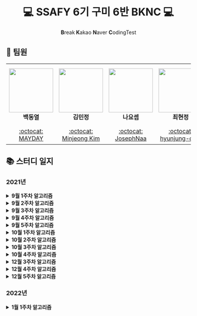 <h1 align="center">💻 SSAFY 6기 구미 6반  BKNC 💻</h1>
<p align="center"><b>B</b>reak<b> K</b>akao <b>N</b>aver <b>C</b>odingTest</p>

## 👋 팀원

<table>
    <tr height="170px">
        <td align="center" width="170px">
            <a href="https://github.com/micro155"><img height="120px" width="120px" src="https://avatars.githubusercontent.com/u/69238456?v=4"/></a>
            <br />
            <strong>백동열</strong>
        </td>
        <td align="center" width="170px">
            <a href="https://github.com/Tenykim1109"><img height="120px" width="120px" src="https://avatars.githubusercontent.com/u/48265915?v=4"/></a>
            <br />
            <strong>김민정</strong>
        </td>
        <td align="center" width="170px">
            <a href="https://github.com/JosephNaa"><img height="120px" width="120px" src="https://avatars.githubusercontent.com/u/17241871?v=4"/></a>
            <br />
            <strong>나요셉</strong>
        </td>
        <td align="center" width="170px">
            <a href="https://github.com/hyunjung-choi"><img height="120px" width="120px" src="https://avatars.githubusercontent.com/u/69616347?v=4"/></a>
            <br />
            <strong>최현정</strong>
        </td>
    </tr>
    <tr height="50px">
        <td align="center">
            <a href="https://github.com/micro155">:octocat: MAYDAY</a>
            <br />
        </td>
        <td align="center">
            <a href="https://github.com/Tenykim1109">:octocat: Minjeong Kim</a>
            <br />
        <td align="center">
            <a href="https://github.com/JosephNaa">:octocat: JosephNaa</a>
            <br />
        </td>
        <td align="center">
            <a href="https://github.com/hyunjung-choi">:octocat: hyunjung-choi</a>
            <br />
        </td>
    </tr>
</table>

## 📚 스터디 일지

### 2021년

<details markdown="1">
<summary><strong>9월 1주차 알고리즘</strong></summary>
<br/>

|날짜|문제 번호|문제 이름|
|:---:|:---:|:---:|
|8월 30일(월)|<a href="https://www.acmicpc.net/problem/7569" target="_blank">BOJ 7569</a>|<a href="https://www.acmicpc.net/problem/7569" target="_blank">토마토</a>|    
|8월 31일(화)|<a href="https://swexpertacademy.com/main/code/problem/problemDetail.do?contestProbId=AV15OZ4qAPICFAYD&categoryId=AV15OZ4qAPICFAYD&categoryType=CODE" target="_blank">SWEA 1247</a>|<a href="https://swexpertacademy.com/main/code/problem/problemDetail.do?contestProbId=AV15OZ4qAPICFAYD&categoryId=AV15OZ4qAPICFAYD&categoryType=CODE" target="_blank">최적경로</a>|
|9월 1일(수)|<a href="https://swexpertacademy.com/main/code/problem/problemDetail.do?contestProbId=AV15PTkqAPYCFAYD&categoryId=AV15PTkqAPYCFAYD&categoryType=CODE" target="_blank">SWEA 1248</a>|<a href="https://swexpertacademy.com/main/code/problem/problemDetail.do?contestProbId=AV15PTkqAPYCFAYD&categoryId=AV15PTkqAPYCFAYD&categoryType=CODE" target="_blank">공통 조상</a>| 
|9월 1일(수)|<a href="https://swexpertacademy.com/main/code/problem/problemDetail.do?contestProbId=AV15QRX6APsCFAYD" target="_blank">SWEA 1249</a>|<a href="https://swexpertacademy.com/main/code/problem/problemDetail.do?contestProbId=AV15QRX6APsCFAYD" target="_blank">보급로</a>|   
|9월 2일(수)|<a href="https://swexpertacademy.com/main/code/problem/problemDetail.do?contestProbId=AV15StKqAQkCFAYD" target="_blank">SWEA 1251</a>|<a href="https://swexpertacademy.com/main/code/problem/problemDetail.do?contestProbId=AV15StKqAQkCFAYD" target="_blank">하나로</a>|    
|9월 2일(목)|<a href="https://swexpertacademy.com/main/code/problem/problemDetail.do?contestProbId=AV14jJh6ACYCFAYD" target="_blank">SWEA 1221</a>|<a href="https://swexpertacademy.com/main/code/problem/problemDetail.do?contestProbId=AV14jJh6ACYCFAYD" target="_blank">GNS</a>|
|9월 2일(목)|<a href="https://swexpertacademy.com/main/code/problem/problemDetail.do?contestProbId=AV18KWf6ItECFAZN" target="_blank">SWEA 1257</a>|<a href="https://swexpertacademy.com/main/code/problem/problemDetail.do?contestProbId=AV18KWf6ItECFAZN" target="_blank">K번째 문자열</a>|
|9월 3일(금)|<a href="https://swexpertacademy.com/main/code/problem/problemDetail.do?contestProbId=AV18LoAqItcCFAZN" target="_blank">SWEA 1258</a>|<a href="https://swexpertacademy.com/main/code/problem/problemDetail.do?contestProbId=AV18LoAqItcCFAZN" target="_blank">행렬찾기</a>|
|9월 3일(금)|<a href="https://swexpertacademy.com/main/code/problem/problemDetail.do?contestProbId=AV18NaZqIt8CFAZN" target="_blank">SWEA 1259</a>|<a href="https://swexpertacademy.com/main/code/problem/problemDetail.do?contestProbId=AV18NaZqIt8CFAZN" target="_blank">금속막대</a>|
|9월 3일(금)|<a href="https://swexpertacademy.com/main/code/problem/problemDetail.do?contestProbId=AV18OR16IuUCFAZN" target="_blank">SWEA 1260</a>|<a href="https://swexpertacademy.com/main/code/problem/problemDetail.do?contestProbId=AV18OR16IuUCFAZN" target="_blank">화학물질2</a>|

</details>

<details markdown="1">
<summary><strong>9월 2주차 알고리즘</strong></summary>
<br/>

|날짜|문제 번호|문제 이름|
|:---:|:---:|:---:|
|9월 6일(월)|<a href="https://swexpertacademy.com/main/code/problem/problemDetail.do?contestProbId=AWIeRZV6kBUDFAVH" target="_blank">SWEA 4008</a>|<a href="https://swexpertacademy.com/main/code/problem/problemDetail.do?contestProbId=AWIeRZV6kBUDFAVH" target="_blank">숫자 만들기</a>|    
|9월 6일(월)|<a href="https://swexpertacademy.com/main/code/problem/problemDetail.do?contestProbId=AV5PpFQaAQMDFAUq" target="_blank">SWEA 1952</a>|<a href="https://swexpertacademy.com/main/code/problem/problemDetail.do?contestProbId=AV5PpFQaAQMDFAUq" target="_blank">수영장</a>|
|9월 7일(화)|<a href="https://swexpertacademy.com/main/code/problem/problemDetail.do?contestProbId=AWIeUtVakTMDFAVH" target="_blank">SWEA 4012</a>|<a href="https://swexpertacademy.com/main/code/problem/problemDetail.do?contestProbId=AWIeUtVakTMDFAVH" target="_blank">요리사</a>|    
|9월 7일(화)|<a href="https://swexpertacademy.com/main/code/problem/problemDetail.do?contestProbId=AV5V4A46AdIDFAWu" target="_blank">SWEA 2115</a>|<a href="https://swexpertacademy.com/main/code/problem/problemDetail.do?contestProbId=AV5V4A46AdIDFAWu" target="_blank">벌꿀채취</a>|
|9월 8일(수)|<a href="https://swexpertacademy.com/main/code/problem/problemDetail.do?contestProbId=AWngfZVa9XwDFAQU" target="_blank">SWEA 7465</a>|<a href="https://swexpertacademy.com/main/code/problem/problemDetail.do?contestProbId=AWngfZVa9XwDFAQU" target="_blank">창용 마을 무리의 개수</a>|    
|9월 8일(수)|<a href="https://swexpertacademy.com/main/code/problem/problemDetail.do?contestProbId=AV5PpLlKAQ4DFAUq" target="_blank">SWEA 1953</a>|<a href="https://swexpertacademy.com/main/code/problem/problemDetail.do?contestProbId=AV5PpLlKAQ4DFAUq" target="_blank">탈주범 검거</a>|
|9월 9일(목)|<a href="https://swexpertacademy.com/main/code/problem/problemDetail.do?contestProbId=AV4suNtaXFEDFAUf" target="_blank">SWEA 1767</a>|<a href="https://swexpertacademy.com/main/code/problem/problemDetail.do?contestProbId=AV4suNtaXFEDFAUf" target="_blank">프로세서 연결하기</a>|    
|9월 9일(목)|<a href="https://swexpertacademy.com/main/code/problem/problemDetail.do?contestProbId=AV5V61LqAf8DFAWu" target="_blank">SWEA 2117</a>|<a href="https://swexpertacademy.com/main/code/problem/problemDetail.do?contestProbId=AV5V61LqAf8DFAWu" target="_blank">홈 방범 서비스</a>|

</details>

<details markdown="1">
<summary><strong>9월 3주차 알고리즘</strong></summary>
<br/>

|날짜|문제 번호|문제 이름|
|:---:|:---:|:---:|
|9월 13일(월)|<a href="https://www.acmicpc.net/problem/1780" target="_blank">BOJ 1780</a>|<a href="https://www.acmicpc.net/problem/1780" target="_blank">종이의 개수</a>|    
|9월 14일(화)|<a href="https://www.acmicpc.net/problem/2447" target="_blank">BOJ 2447</a>|<a href="https://www.acmicpc.net/problem/2447" target="_blank">별 찍기 - 10</a>| 
|9월 15일(수)|<a href="https://www.acmicpc.net/problem/1992" target="_blank">BOJ 1992</a>|<a href="https://www.acmicpc.net/problem/1992" target="_blank">쿼드트리</a>|
|9월 16일(목)|<a href="https://www.acmicpc.net/problem/18222" target="_blank">BOJ 18222</a>|<a href="https://www.acmicpc.net/problem/18222" target="_blank">투에-모스 문자열</a>|
|9월 17일(금)|<a href="https://www.acmicpc.net/problem/2740" target="_blank">BOJ 2740</a>|<a href="https://www.acmicpc.net/problem/2740" target="_blank">행렬 곱셈</a>|
</details>

<details markdown="1">
<summary><strong>9월 4주차 알고리즘</strong></summary>
<br/>

|날짜|문제 번호|문제 이름|
|:---:|:---:|:---:|
|9월 23일(목)|<a href="https://www.acmicpc.net/problem/11049" target="_blank">BOJ 11049</a>|<a href="https://www.acmicpc.net/problem/11049" target="_blank">행렬 곱셈 순서</a>|
|9월 24일(금)|<a href="https://www.acmicpc.net/problem/1463" target="_blank">BOJ 1463</a>|<a href="https://www.acmicpc.net/problem/1463" target="_blank">1로 만들기</a>|
</details>

<details markdown="1">
<summary><strong>9월 5주차 알고리즘</strong></summary>
<br/>

|날짜|문제 번호|문제 이름|
|:---:|:---:|:---:|
|9월 27일(월)|<a href="https://www.acmicpc.net/problem/2110" target="_blank">BOJ 2110</a>|<a href="https://www.acmicpc.net/problem/2110" target="_blank">공유기 설치</a>|
|9월 28일(화)|<a href="https://www.acmicpc.net/problem/10815" target="_blank">BOJ 10815</a>|<a href="https://www.acmicpc.net/problem/10815" target="_blank">숫자 카드</a>|
|9월 29일(수)|<a href="https://www.acmicpc.net/problem/1654" target="_blank">BOJ 1654</a>|<a href="https://www.acmicpc.net/problem/1654" target="_blank">랜선 자르기</a>|
|9월 30일(목)|<a href="https://www.acmicpc.net/problem/12015" target="_blank">BOJ 12015</a>|<a href="https://www.acmicpc.net/problem/12015" target="_blank">가장 긴 증가하는 부분 수열 2</a>|
|10월 1일(금)|<a href="https://www.acmicpc.net/problem/1764" target="_blank">BOJ 1764</a>|<a href="https://www.acmicpc.net/problem/1764" target="_blank">듣보잡</a>|
</details>

<details markdown="1">
<summary><strong>10월 1주차 알고리즘</strong></summary>
<br/>

|날짜|문제 번호|문제 이름|
|:---:|:---:|:---:|
|10월 5일(화)|<a href="https://www.acmicpc.net/problem/1446" target="_blank">BOJ 1446</a>|<a href="https://www.acmicpc.net/problem/1446" target="_blank">지름길</a>|
|10월 6일(수)|<a href="https://www.acmicpc.net/problem/1753" target="_blank">BOJ 1753</a>|<a href="https://www.acmicpc.net/problem/1753" target="_blank">최단경로</a>|
|10월 7일(목)|<a href="https://www.acmicpc.net/problem/18352" target="_blank">BOJ 18352</a>|<a href="https://www.acmicpc.net/problem/18352" target="_blank">특정 거리의 도시 찾기</a>|
|10월 8일(금)|<a href="https://www.acmicpc.net/problem/1504" target="_blank">BOJ 1504</a>|<a href="https://www.acmicpc.net/problem/1504" target="_blank">특정한 최단 경로</a>|
</details>

<details markdown="1">
<summary><strong>10월 2주차 알고리즘</strong></summary>
<br/>

|날짜|문제 번호|문제 이름|
|:---:|:---:|:---:|
|10월 12일(화)|<a href="https://www.acmicpc.net/problem/11723" target="_blank">BOJ 11723</a>|<a href="https://www.acmicpc.net/problem/11723" target="_blank">집합</a>|
|10월 13일(수)|<a href="https://swexpertacademy.com/main/code/problem/problemDetail.do?contestProbId=AWL2vlPKMlQDFAUE" target="_blank">SWEA 4311</a>|<a href="https://swexpertacademy.com/main/code/problem/problemDetail.do?contestProbId=AWL2vlPKMlQDFAUE" target="_blank">오래된 스마트폰</a>|
|10월 14일(목)|<a href="https://www.acmicpc.net/problem/1182" target="_blank">BOJ 1182</a>|<a href="https://www.acmicpc.net/problem/1182" target="_blank">부분수열의 합</a>|
</details>

<details markdown="1">
<summary><strong>10월 3주차 알고리즘</strong></summary>
<br/>

|날짜|문제 번호|문제 이름|
|:---:|:---:|:---:|
|10월 18일(월)|<a href="https://www.acmicpc.net/problem/2003" target="_blank">BOJ 2003</a>|<a href="https://www.acmicpc.net/problem/2003" target="_blank">수들의 합 2</a>|
|10월 19일(화)|<a href="https://www.acmicpc.net/problem/3273" target="_blank">BOJ 3273</a>|<a href="https://www.acmicpc.net/problem/3273" target="_blank">두 수의 합</a>|
|10월 20일(수)|<a href="https://www.acmicpc.net/problem/2559" target="_blank">BOJ 2559</a>|<a href="https://www.acmicpc.net/problem/2559" target="_blank">수열</a>|
|10월 21일(목)|<a href="https://www.acmicpc.net/problem/2531" target="_blank">BOJ 2531</a>|<a href="https://www.acmicpc.net/problem/2531" target="_blank">회전 초밥</a>|

</details>


<details markdown="1">
<summary><strong>10월 4주차 알고리즘</strong></summary>
<br/>

|날짜|문제 번호|문제 이름|
|:---:|:---:|:---:|
|10월 25일(월)|<a href="https://www.acmicpc.net/problem/11286" target="_blank">BOJ 11286</a>|<a href="https://www.acmicpc.net/problem/11286" target="_blank">절댓값 힙</a>|
|10월 26일(화)|<a href="https://www.acmicpc.net/problem/15903" target="_blank">BOJ 15903</a>|<a href="https://www.acmicpc.net/problem/15903" target="_blank">카드 합체 놀이</a>|
|10월 27일(수)|<a href="https://www.acmicpc.net/problem/1374" target="_blank">BOJ 1374</a>|<a href="https://www.acmicpc.net/problem/1374" target="_blank">강의실</a>|
|10월 28일(목)|<a href="https://www.acmicpc.net/problem/1655" target="_blank">BOJ 1655</a>|<a href="https://www.acmicpc.net/problem/1655" target="_blank">가운데를 말해요</a>|


</details>


<details markdown="1">
<summary><strong>12월 3주차 알고리즘</strong></summary>
<br/>

|날짜|문제 번호|문제 이름|
|:---:|:---:|:---:|
|12월 13일(월)|<a href="https://www.acmicpc.net/problem/2644" target="_blank">BOJ 2644</a>|<a href="https://www.acmicpc.net/problem/2644" target="_blank">촌수 계산</a>|
|12월 13일(월)|<a href="https://www.acmicpc.net/problem/11725" target="_blank">BOJ 11725</a>|<a href="https://www.acmicpc.net/problem/11725" target="_blank">트리의 부모 찾기</a>|
|12월 14일(화)|<a href="https://www.acmicpc.net/problem/1012" target="_blank">BOJ 1012</a>|<a href="https://www.acmicpc.net/problem/1012" target="_blank">유기농 배추</a>|
|12월 14일(화)|<a href="https://www.acmicpc.net/problem/4963" target="_blank">BOJ 4963</a>|<a href="https://www.acmicpc.net/problem/4963" target="_blank">섬의 개수</a>|
|12월 15일(수)|<a href="https://www.acmicpc.net/problem/11724" target="_blank">BOJ 11724</a>|<a href="https://www.acmicpc.net/problem/11724" target="_blank">연결 요소의 개수</a>|
|12월 15일(수)|<a href="https://www.acmicpc.net/problem/1325" target="_blank">BOJ 1325</a>|<a href="https://www.acmicpc.net/problem/1325" target="_blank">효율적인 해킹</a>|
|12월 17일(금)|<a href="https://www.acmicpc.net/problem/1987" target="_blank">BOJ 1987</a>|<a href="https://www.acmicpc.net/problem/1987" target="_blank">알파벳</a>|

</details>

<details markdown="1">
<summary><strong>12월 4주차 알고리즘</strong></summary>
<br/>

|날짜|문제 번호|문제 이름|
|:---:|:---:|:---:|
|12월 20일(월)|<a href="https://www.acmicpc.net/problem/7576" target="_blank">BOJ 7576</a>|<a href="https://www.acmicpc.net/problem/7576" target="_blank">토마토</a>|
|12월 20일(월)|<a href="https://www.acmicpc.net/problem/2667" target="_blank">BOJ 2667</a>|<a href="https://www.acmicpc.net/problem/2667" target="_blank">단지번호붙이기</a>|
|12월 21일(화)|<a href="https://www.acmicpc.net/problem/1697" target="_blank">BOJ 1697</a>|<a href="https://www.acmicpc.net/problem/1697" target="_blank">숨바꼭질</a>|
|12월 21일(화)|<a href="https://www.acmicpc.net/problem/1926" target="_blank">BOJ 1926</a>|<a href="https://www.acmicpc.net/problem/1926" target="_blank">그림</a>|
|12월 22일(수)|<a href="https://www.acmicpc.net/problem/14502" target="_blank">BOJ 14502</a>|<a href="https://www.acmicpc.net/problem/14502" target="_blank">연구소</a>|

</details>

<details markdown="1">
<summary><strong>12월 5주차 알고리즘</strong></summary>
<br/>

|날짜|문제 번호|문제 이름|
|:---:|:---:|:---:|
|12월 27일(월)|<a href="https://www.acmicpc.net/problem/2579" target="_blank">BOJ 2579</a>|<a href="https://www.acmicpc.net/problem/2579" target="_blank">계단오르기</a>|
|12월 27일(월)|<a href="https://www.acmicpc.net/problem/11726" target="_blank">BOJ 11726</a>|<a href="https://www.acmicpc.net/problem/11726" target="_blank">2xn 타일링</a>|
|12월 28일(화)|<a href="https://www.acmicpc.net/problem/1932" target="_blank">BOJ 1932</a>|<a href="https://www.acmicpc.net/problem/1932" target="_blank">정수 삼각형</a>|
|12월 28일(화)|<a href="https://www.acmicpc.net/problem/11727" target="_blank">BOJ 11727</a>|<a href="https://www.acmicpc.net/problem/11727" target="_blank">2xn 타일링 2</a>|

</details>

### 2022년

<details markdown="1">
<summary><strong>1월 1주차 알고리즘</strong></summary>
<br/>

|날짜|문제 번호|문제 이름|
|:---:|:---:|:---:|
|1월 3일(월)|<a href="https://www.acmicpc.net/problem/1475" target="_blank">BOJ 1475</a>|<a href="https://www.acmicpc.net/problem/1475" target="_blank">방 번호</a>|
|1월 3일(월)|<a href="https://www.acmicpc.net/problem/2980" target="_blank">BOJ 2980</a>|<a href="https://www.acmicpc.net/problem/2980" target="_blank">도로와 신호등</a>|

</details>
